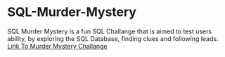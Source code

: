 # SQL-Murder-Mystery
SQL Murder Mystery is a fun SQL Challange that is aimed to test users ability, by exploring the SQL Database, finding clues and following leads.
[Link To Murder Mystery Challange](https://mystery.knightlab.com/)
